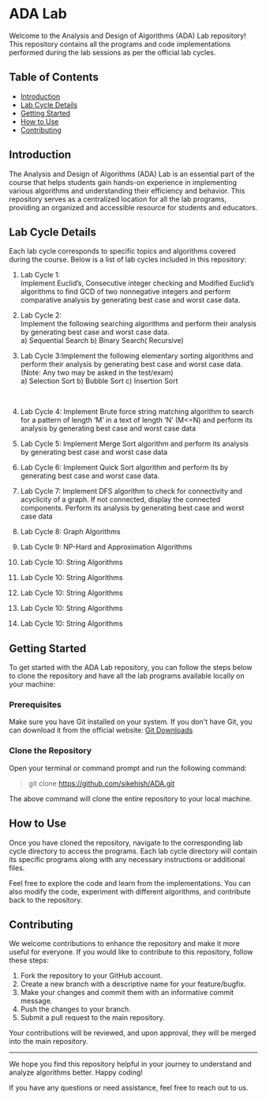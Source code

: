 # ADA Lab

Welcome to the Analysis and Design of Algorithms (ADA) Lab repository! This repository contains all the programs and code implementations performed during the lab sessions as per the official lab cycles.

## Table of Contents

- [Introduction](#introduction)
- [Lab Cycle Details](#lab-cycle-details)
- [Getting Started](#getting-started)
- [How to Use](#how-to-use)
- [Contributing](#contributing)

## Introduction

The Analysis and Design of Algorithms (ADA) Lab is an essential part of the course that helps students gain hands-on experience in implementing various algorithms and understanding their efficiency and behavior. This repository serves as a centralized location for all the lab programs, providing an organized and accessible resource for students and educators.

## Lab Cycle Details

Each lab cycle corresponds to specific topics and algorithms covered during the course. Below is a list of lab cycles included in this repository:

1. Lab Cycle 1: <br>Implement Euclid’s, Consecutive integer checking and Modified Euclid’s algorithms 
to find GCD of two nonnegative integers and perform comparative analysis by 
generating best case and worst case data.<br>

2. Lab Cycle 2: <br>Implement the following searching algorithms and perform their analysis by 
generating best case and worst case data.<br>
a) Sequential Search
b) Binary Search( Recursive) <br>

3. Lab Cycle 3:Implement the following elementary sorting algorithms and perform their analysis by 
generating best case and worst case data. (Note: Any two may be asked in the 
test/exam) <br>
a) Selection Sort b) Bubble Sort c) Insertion Sort
<br>

4. Lab Cycle 4: Implement Brute force string matching algorithm to search for a pattern of length ‘M’ 
in a text of length ‘N’ (M<=N) and perform its analysis by generating best case and 
worst case data<br>

5. Lab Cycle 5: Implement Merge Sort algorithm and perform its analysis by generating best case and 
worst case data

6. Lab Cycle 6: Implement Quick Sort algorithm and perform its by generating best case and worst
case data.

7. Lab Cycle 7: Implement DFS algorithm to check for connectivity and acyclicity of a graph. If not 
connected, display the connected components. Perform its analysis by generating best 
case and worst case data

10. Lab Cycle 8: Graph Algorithms
11. Lab Cycle 9: NP-Hard and Approximation Algorithms
12. Lab Cycle 10: String Algorithms
13. Lab Cycle 10: String Algorithms
14. Lab Cycle 10: String Algorithms
15. Lab Cycle 10: String Algorithms
16. Lab Cycle 10: String Algorithms

## Getting Started

To get started with the ADA Lab repository, you can follow the steps below to clone the repository and have all the lab programs available locally on your machine:

### Prerequisites

Make sure you have Git installed on your system. If you don't have Git, you can download it from the official website: [Git Downloads](https://git-scm.com/downloads)

### Clone the Repository

Open your terminal or command prompt and run the following command:

> git clone https://github.com/sikehish/ADA.git

The above command will clone the entire repository to your local machine.

## How to Use

Once you have cloned the repository, navigate to the corresponding lab cycle directory to access the programs. Each lab cycle directory will contain its specific programs along with any necessary instructions or additional files.

Feel free to explore the code and learn from the implementations. You can also modify the code, experiment with different algorithms, and contribute back to the repository.

## Contributing

We welcome contributions to enhance the repository and make it more useful for everyone. If you would like to contribute to this repository, follow these steps:

1. Fork the repository to your GitHub account.
2. Create a new branch with a descriptive name for your feature/bugfix.
3. Make your changes and commit them with an informative commit message.
4. Push the changes to your branch.
5. Submit a pull request to the main repository.

Your contributions will be reviewed, and upon approval, they will be merged into the main repository.

---

We hope you find this repository helpful in your journey to understand and analyze algorithms better. Happy coding!

If you have any questions or need assistance, feel free to reach out to us.
